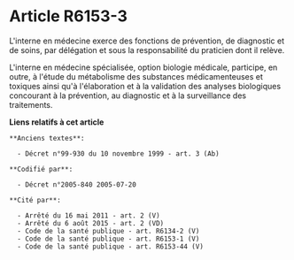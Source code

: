 # Article R6153-3

L'interne en médecine exerce des fonctions de prévention, de diagnostic et de soins, par délégation et sous la responsabilité
du praticien dont il relève.

L'interne en médecine spécialisée, option biologie médicale, participe, en outre, à l'étude du métabolisme des substances
médicamenteuses et toxiques ainsi qu'à l'élaboration et à la validation des analyses biologiques concourant à la prévention,
au diagnostic et à la surveillance des traitements.

**Liens relatifs à cet article**

	**Anciens textes**:

	  - Décret n°99-930 du 10 novembre 1999 - art. 3 (Ab)

	**Codifié par**:

	  - Décret n°2005-840 2005-07-20

	**Cité par**:

	  - Arrêté du 16 mai 2011 - art. 2 (V)
	  - Arrêté du 6 août 2015 - art. 2 (VD)
	  - Code de la santé publique - art. R6134-2 (V)
	  - Code de la santé publique - art. R6153-1 (V)
	  - Code de la santé publique - art. R6153-44 (V)
